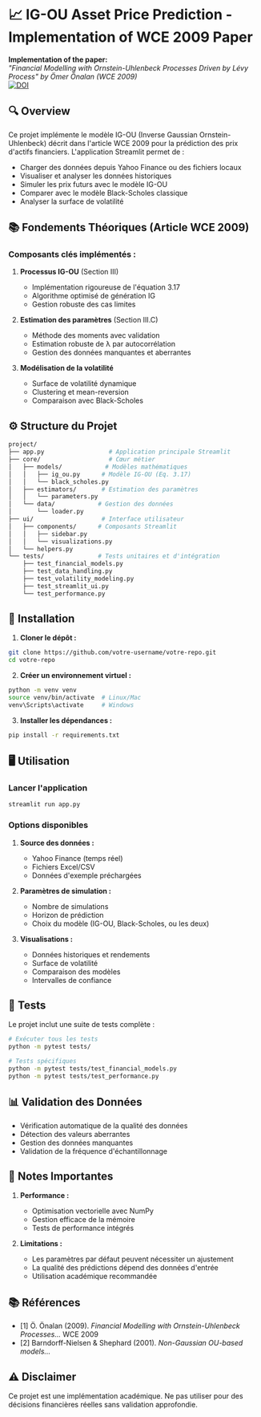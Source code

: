 # 📈 IG-OU Asset Price Prediction - Implementation of WCE 2009 Paper

**Implementation of the paper:**  
*"Financial Modelling with Ornstein-Uhlenbeck Processes Driven by Lévy Process" by Ömer Önalan (WCE 2009)*  
[![DOI](https://img.shields.io/badge/DOI-10.13140%2FRG.2.2.23230.28487-blue)]()

## 🔍 Overview
Ce projet implémente le modèle IG-OU (Inverse Gaussian Ornstein-Uhlenbeck) décrit dans l'article WCE 2009 pour la prédiction des prix d'actifs financiers. L'application Streamlit permet de :

- Charger des données depuis Yahoo Finance ou des fichiers locaux
- Visualiser et analyser les données historiques
- Simuler les prix futurs avec le modèle IG-OU
- Comparer avec le modèle Black-Scholes classique
- Analyser la surface de volatilité

## 📚 Fondements Théoriques (Article WCE 2009)
### Composants clés implémentés :
1. **Processus IG-OU** (Section III)
   - Implémentation rigoureuse de l'équation 3.17
   - Algorithme optimisé de génération IG
   - Gestion robuste des cas limites

2. **Estimation des paramètres** (Section III.C)
   - Méthode des moments avec validation
   - Estimation robuste de λ par autocorrélation
   - Gestion des données manquantes et aberrantes

3. **Modélisation de la volatilité** 
   - Surface de volatilité dynamique
   - Clustering et mean-reversion
   - Comparaison avec Black-Scholes

## ⚙️ Structure du Projet
```bash
project/
├── app.py                  # Application principale Streamlit
├── core/                   # Cœur métier
│   ├── models/            # Modèles mathématiques
│   │   ├── ig_ou.py      # Modèle IG-OU (Eq. 3.17)
│   │   └── black_scholes.py
│   ├── estimators/       # Estimation des paramètres
│   │   └── parameters.py
│   └── data/            # Gestion des données
│       └── loader.py
├── ui/                   # Interface utilisateur
│   ├── components/      # Composants Streamlit
│   │   ├── sidebar.py
│   │   └── visualizations.py
│   └── helpers.py
└── tests/               # Tests unitaires et d'intégration
    ├── test_financial_models.py
    ├── test_data_handling.py
    ├── test_volatility_modeling.py
    ├── test_streamlit_ui.py
    └── test_performance.py
```

## 🚀 Installation

1. **Cloner le dépôt :**
```bash
git clone https://github.com/votre-username/votre-repo.git
cd votre-repo
```

2. **Créer un environnement virtuel :**
```bash
python -m venv venv
source venv/bin/activate  # Linux/Mac
venv\Scripts\activate     # Windows
```

3. **Installer les dépendances :**
```bash
pip install -r requirements.txt
```

## 🖥️ Utilisation

### Lancer l'application
```bash
streamlit run app.py
```

### Options disponibles
1. **Source des données :**
   - Yahoo Finance (temps réel)
   - Fichiers Excel/CSV
   - Données d'exemple préchargées

2. **Paramètres de simulation :**
   - Nombre de simulations
   - Horizon de prédiction
   - Choix du modèle (IG-OU, Black-Scholes, ou les deux)

3. **Visualisations :**
   - Données historiques et rendements
   - Surface de volatilité
   - Comparaison des modèles
   - Intervalles de confiance

## 🧪 Tests
Le projet inclut une suite de tests complète :

```bash
# Exécuter tous les tests
python -m pytest tests/

# Tests spécifiques
python -m pytest tests/test_financial_models.py
python -m pytest tests/test_performance.py
```

## 📊 Validation des Données
- Vérification automatique de la qualité des données
- Détection des valeurs aberrantes
- Gestion des données manquantes
- Validation de la fréquence d'échantillonnage

## 📌 Notes Importantes
1. **Performance :**
   - Optimisation vectorielle avec NumPy
   - Gestion efficace de la mémoire
   - Tests de performance intégrés

2. **Limitations :**
   - Les paramètres par défaut peuvent nécessiter un ajustement
   - La qualité des prédictions dépend des données d'entrée
   - Utilisation académique recommandée

## 📚 Références
- [1] Ö. Önalan (2009). *Financial Modelling with Ornstein-Uhlenbeck Processes...* WCE 2009
- [2] Barndorff-Nielsen & Shephard (2001). *Non-Gaussian OU-based models...*

## ⚠️ Disclaimer
Ce projet est une implémentation académique. Ne pas utiliser pour des décisions financières réelles sans validation approfondie.